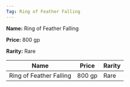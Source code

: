 ```yaml
---
Tag: Ring of Feather Falling
---
```


**Name:** Ring of Feather Falling

**Price:** 800 gp

**Rarity:** Rare

| Name     | Price     | Rarity     |
| -------- | --------- | ---------- |
| Ring of Feather Falling | 800 gp | Rare |
